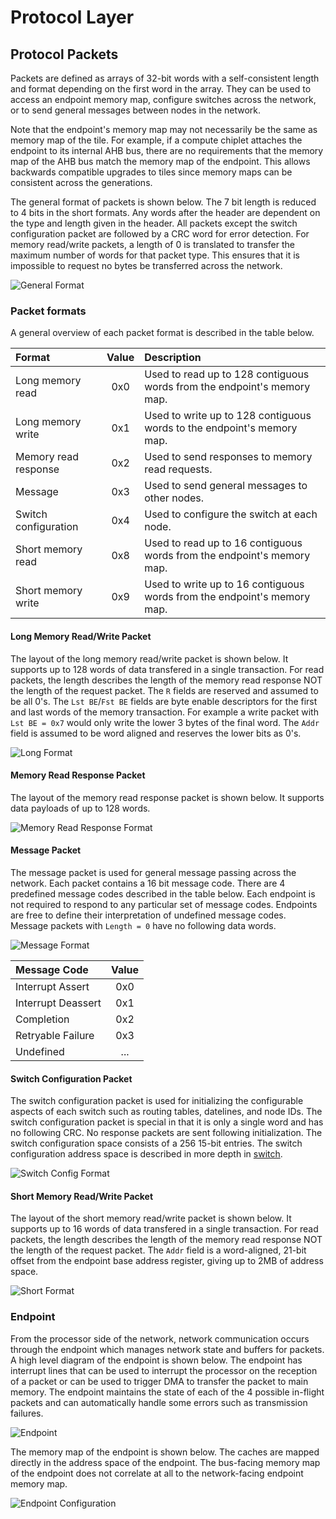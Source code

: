 # Protocol Layer

## Protocol Packets

Packets are defined as arrays of 32-bit words with a self-consistent length and
format depending on the first word in the array. They can be used to access an
endpoint memory map, configure switches across the network, or to send general
messages between nodes in the network.

Note that the endpoint's memory map may not necessarily be the same as memory
map of the tile. For example, if a compute chiplet attaches the endpoint to its
internal AHB bus, there are no requirements that the memory map of the AHB bus
match the memory map of the endpoint. This allows backwards compatible upgrades
to tiles since memory maps can be consistent across the generations.

The general format of packets is shown below. The 7 bit length is reduced to
4 bits in the short formats. Any words after the header are dependent on the
type and length given in the header. All packets except the switch
configuration packet are followed by a CRC word for error detection. For memory
read/write packets, a length of 0 is translated to transfer the maximum number
of words for that packet type. This ensures that it is impossible to request no
bytes be transferred across the network.

![General Format](images/generic_protocol.svg)

### Packet formats

A general overview of each packet format is described in the table below.

| Format               |  Value  |  Description                                                            |
| :------------------- | :-----: | :---------------------------------------------------------------------- |
| Long memory read     |   0x0   | Used to read up to 128 contiguous words from the endpoint's memory map. |
| Long memory write    |   0x1   | Used to write up to 128 contiguous words to the endpoint's memory map.  |
| Memory read response |   0x2   | Used to send responses to memory read requests.                         |
| Message              |   0x3   | Used to send general messages to other nodes.                           |
| Switch configuration |   0x4   | Used to configure the switch at each node.                              |
| Short memory read    |   0x8   | Used to read up to 16 contiguous words from the endpoint's memory map.  |
| Short memory write   |   0x9   | Used to write up to 16 contiguous words from the endpoint's memory map. |

#### Long Memory Read/Write Packet

The layout of the long memory read/write packet is shown below. It supports up
to 128 words of data transfered in a single transaction. For read packets, the
length describes the length of the memory read response NOT the length of the
request packet. The `R` fields are reserved and assumed to be all 0's. The `Lst
BE`/`Fst BE` fields are byte enable descriptors for the first and last words of
the memory transaction. For example a write packet with `Lst BE = 0x7` would
only write the lower 3 bytes of the final word. The `Addr` field is assumed to
be word aligned and reserves the lower bits as 0's.

![Long Format](images/long_packet.svg)

#### Memory Read Response Packet

The layout of the memory read response packet is shown below. It supports data
payloads of up to 128 words.

![Memory Read Response Format](images/mem_resp_packet.svg)

#### Message Packet

The message packet is used for general message passing across the network. Each
packet contains a 16 bit message code. There are 4 predefined message codes
described in the table below. Each endpoint is not required to respond to any
particular set of message codes. Endpoints are free to define their
interpretation of undefined message codes. Message packets with `Length = 0`
have no following data words.

![Message Format](images/msg_packet.svg)

| Message Code       |  Value  |
| :------------------| :-----: |
| Interrupt Assert   |   0x0   |
| Interrupt Deassert |   0x1   |
| Completion         |   0x2   |
| Retryable Failure  |   0x3   |
| Undefined          |   ...   |

#### Switch Configuration Packet

The switch configuration packet is used for initializing the configurable
aspects of each switch such as routing tables, datelines, and node IDs. The
switch configuration packet is special in that it is only a single word and has
no following CRC. No response packets are sent following initialization. The
switch configuration space consists of a 256 15-bit entries. The switch
configuration address space is described in more depth in
[switch](data_link_layer.md).

![Switch Config Format](images/switch_config_packet.svg)

#### Short Memory Read/Write Packet

The layout of the short memory read/write packet is shown below. It supports up
to 16 words of data transfered in a single transaction. For read packets, the
length describes the length of the memory read response NOT the length of the
request packet. The `Addr` field is a word-aligned, 21-bit offset from the
endpoint base address register, giving up to 2MB of address space.

![Short Format](images/short_packet.svg)

### Endpoint

From the processor side of the network, network communication occurs through
the endpoint which manages network state and buffers for packets. A high level
diagram of the endpoint is shown below. The endpoint has interrupt lines that
can be used to interrupt the processor on the reception of a packet or can be
used to trigger DMA to transfer the packet to main memory. The endpoint
maintains the state of each of the 4 possible in-flight packets and can
automatically handle some errors such as transmission failures.

![Endpoint](images/endpoint.svg)

The memory map of the endpoint is shown below. The caches are mapped directly
in the address space of the endpoint. The bus-facing memory map of the endpoint
does not correlate at all to the network-facing endpoint memory map.

![Endpoint Configuration](images/endpoint_config.svg)
